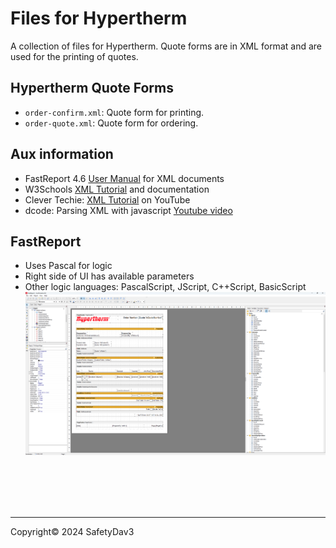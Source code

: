 # Files for Hypertherm

A collection of files for Hypertherm. Quote forms are in XML format and are used for the printing of quotes.

## Hypertherm Quote Forms

- `order-confirm.xml`: Quote form for printing.
- `order-quote.xml`: Quote form for ordering.

## Aux information

- FastReport 4.6 [User Manual](https://www.fast-report.com/documentation/UserManStudio/index.html) for XML documents
- W3Schools [XML Tutorial](https://www.w3schools.com/xml/default.asp) and documentation
- Clever Techie: [XML Tutorial](https://www.youtube.com/watch?v=KeLiQXqVgMI) on YouTube
- dcode: Parsing XML with javascript [Youtube video](https://www.youtube.com/watch?v=lUCQgqc4K2A)

## FastReport

- Uses Pascal for logic
- Right side of UI has available parameters
- Other logic languages: PascalScript, JScript, C++Script, BasicScript
![FastReport UI](image-1.png)

</br>
</br>
</br>
</br>

---

Copyright© 2024 SafetyDav3
